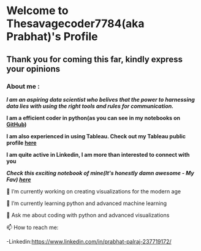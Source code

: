 # Welcome to Thesavagecoder7784(aka Prabhat)'s Profile 
## Thank you for coming this far, kindly express your opinions
### About me :
***I am an aspiring data scientist who belives that the power to harnessing data lies with using the right tools and rules for communication.***

**I am a efficient coder in python(as you can see in my notebooks on [GitHub](https://github.com/Thesavagecoder7784/Statistical-Data-Analysis-With-Pandas))**

**I am also experienced in using Tableau. Check out my Tableau public profile [here](https://public.tableau.com/profile/prabhat6777#!/)**

**I am quite active in Linkedin, I am more than interested to connect with you**

***Check this exciting notebook of mine(It's honestly damn awesome - My Fav) [here](https://github.com/Thesavagecoder7784/Statistical-Data-Analysis-With-Pandas/blob/master/English%20Premier%20League%20Transfers%20Analysis%202019-20.ipynb)***

🔭 I’m currently working on creating visualizations for the modern age

🌱 I’m currently learning python and advanced machine learning

💬 Ask me about coding with python and advanced visualizations

📫 How to reach me:

-Linkedin:https://www.linkedin.com/in/prabhat-palraj-237719172/
